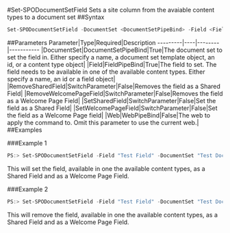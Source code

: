 #Set-SPODocumentSetField
Sets a site column from the avaiable content types to a document set
##Syntax
```powershell
Set-SPODocumentSetField -DocumentSet <DocumentSetPipeBind> -Field <FieldPipeBind> [-SetSharedField [<SwitchParameter>]] [-SetWelcomePageField [<SwitchParameter>]] [-RemoveSharedField [<SwitchParameter>]] [-RemoveWelcomePageField [<SwitchParameter>]] [-Web <WebPipeBind>]
```


##Parameters
Parameter|Type|Required|Description
---------|----|--------|-----------
|DocumentSet|DocumentSetPipeBind|True|The document set to set the field in. Either specify a name, a document set template object, an id, or a content type object|
|Field|FieldPipeBind|True|The field to set. The field needs to be available in one of the available content types. Either specify a name, an id or a field object|
|RemoveSharedField|SwitchParameter|False|Removes the field as a Shared Field|
|RemoveWelcomePageField|SwitchParameter|False|Removes the field as a Welcome Page Field|
|SetSharedField|SwitchParameter|False|Set the field as a Shared Field|
|SetWelcomePageField|SwitchParameter|False|Set the field as a Welcome Page field|
|Web|WebPipeBind|False|The web to apply the command to. Omit this parameter to use the current web.|
##Examples

###Example 1
```powershell
PS:> Set-SPODocumentSetField -Field "Test Field" -DocumentSet "Test Document Set" -SetAsSharedField -SetAsWelcomePageField
```
This will set the field, available in one the available content types, as a Shared Field and as a Welcome Page Field.

###Example 2
```powershell
PS:> Set-SPODocumentSetField -Field "Test Field" -DocumentSet "Test Document Set" -RemoveAsSharedField -RemoveAsWelcomePageField
```
This will remove the field, available in one the available content types, as a Shared Field and as a Welcome Page Field.
